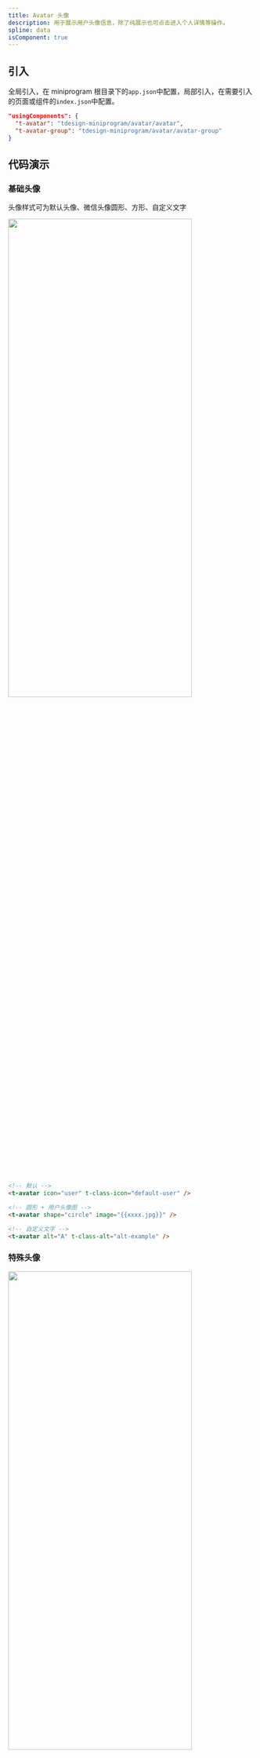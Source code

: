 ```yaml
---
title: Avatar 头像
description: 用于展示用户头像信息，除了纯展示也可点击进入个人详情等操作。
spline: data
isComponent: true
---
```


## 引入

全局引入，在 miniprogram 根目录下的`app.json`中配置，局部引入，在需要引入的页面或组件的`index.json`中配置。

```json
"usingComponents": {
  "t-avatar": "tdesign-miniprogram/avatar/avatar",
  "t-avatar-group": "tdesign-miniprogram/avatar/avatar-group"
}
```

## 代码演示

### 基础头像

头像样式可为默认头像、微信头像圆形、方形、自定义文字

<img src="https://tdesign.gtimg.com/miniprogram/readme/avatar-2.png" width="375px" height="50%">

```html
<!-- 默认 -->
<t-avatar icon="user" t-class-icon="default-user" />

<!-- 圆形 + 用户头像图 -->
<t-avatar shape="circle" image="{{xxxx.jpg}}" />

<!-- 自定义文字 -->
<t-avatar alt="A" t-class-alt="alt-example" />
```

### 特殊头像

<img src="https://tdesign.gtimg.com/miniprogram/readme/avatar-1.png" width="375px" height="50%">

```html
<!-- 纯展示 从上往下 -->
<t-avatar-group
  cascading="left-up"
  max="5"
  collapseAvatar="+5"
  size="small"
  class="border-example-show"
>
  <t-avatar
    wx:for="{{['aaa.jpg', 'bbb.jpg', 'ccc.jpg', 'ddd.jpg', 'eee.jpg', 'fff.jpg']}}"
    wx:for-item="pic"
    wx:key="index"
    image="{{pic}}"
    size="small"
    t-class-image="img-small"
    t-class="small"
  />
</t-avatar-group>

<!-- 带操作 从下往上 -->
<t-avatar-group max="3" size="small" class="border-example-operate">
  <t-avatar
    wx:for="{{['aaa.jpg', 'bbb.jpg', 'ccc.jpg', 'ddd.jpg', 'eee.jpg', 'fff.jpg']}}"
    wx:for-item="pic"
    wx:key="index"
    image="{{pic}}"
    t-class-image="img-small"
    t-class="small"
  />
  <t-avatar
    slot="collapseAvatar"
    icon="user-add"
    t-class-icon="img-small"
    t-class-alt="alt-example1"
    bindtap="onAddTap"
    t-class="small"
  />
</t-avatar-group>
```

```js
onAddTap() {
  wx.showToast({ title: '您按下了添加', icon: 'none', duration: 1000 });
},
```

### 不同尺寸的头像

头像大小尺寸及消息提醒，`size` 值：`small/medium/large` 或具体 `rpx` 值。

<img src="https://tdesign.gtimg.com/miniprogram/readme/avatar-3.png" width="375px" height="50%">

```html
<!-- 48rpx自定义文字头像 -->
<t-avatar alt="A" t-class-alt="alt-example" size="48rpx" />

<!-- S号自定义文字头像 -->
<t-avatar alt="A" t-class-alt="alt-example" size="small" />

<!-- M号带消息提示头像 -->
<t-avatar image="{{'aaa.jpg'}}" size="medium" badge-props="{{{count: 2}}}" />

<!-- L号头像 -->
<t-avatar image="{{'aaa.jpg'}}" size="large" />
```

## API
### Avatar Props

名称 | 类型 | 默认值 | 说明 | 必传
-- | -- | -- | -- | --
alt | String | - | 头像替换文本 | N
badge-props | Object | - | 头像右上角提示信息，继承 Badge 组件的全部特性。如：小红点，或者数字。TS 类型：`TdBadgeProps`。[详细类型定义](https://github.com/Tencent/tdesign-miniprogram/tree/develop/src/avatar/type.ts) | N
external-classes | Array | - | 组件类名，用于设置组件外层元素类名。`['t-class', 't-class-image', 't-class-icon', 't-class-alt]` | N
hide-on-load-failed | Boolean | false | 加载失败时隐藏图片 | N
icon | String / Slot | - | 图标 | N
image | String | - | 图片地址 | N
shape | String | circle | 形状。可选项：circle/round。TS 类型：`ShapeEnum `。[详细类型定义](https://github.com/Tencent/tdesign-miniprogram/tree/develop/src/avatar/type.ts) | N
size | String | - | 尺寸，示例值：small/medium/large/24px/38px 等，默认为 large | N

### Avatar Events

名称 | 参数 | 描述
-- | -- | --
error | - | 图片加载失败时触发

### AvatarGroup Props

名称 | 类型 | 默认值 | 说明 | 必传
-- | -- | -- | -- | --
cascading | String | 'right-up' | 图片之间的层叠关系，可选值：左侧图片在上和右侧图片在上。可选项：left-up/right-up。TS 类型：`CascadingValue`。[详细类型定义](https://github.com/Tencent/tdesign-miniprogram/tree/develop/src/avatar/type.ts) | N
collapse-avatar | String / Slot | - | 头像数量超出时，会出现一个头像折叠元素。该元素内容可自定义。默认为 `+N`。示例：`+5`，`...`, `更多` | N
external-classes | Array | - | 组件类名，用于设置组件外层元素类名。`['t-class']` | N
max | Number | - | 能够同时显示的最多头像数量 | N
size | String | medium | 尺寸，示例值：small/medium/large/24px/38px 等。优先级低于 Avatar.size | N
